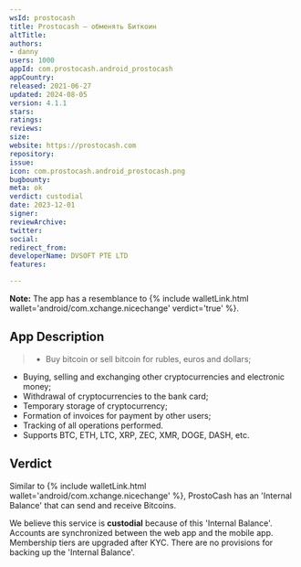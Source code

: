 ```yaml
---
wsId: prostocash
title: Prostocash – обменять Биткоин
altTitle: 
authors:
- danny
users: 1000
appId: com.prostocash.android_prostocash
appCountry: 
released: 2021-06-27
updated: 2024-08-05
version: 4.1.1
stars: 
ratings: 
reviews: 
size: 
website: https://prostocash.com
repository: 
issue: 
icon: com.prostocash.android_prostocash.png
bugbounty: 
meta: ok
verdict: custodial
date: 2023-12-01
signer: 
reviewArchive: 
twitter: 
social: 
redirect_from: 
developerName: DVSOFT PTE LTD
features: 

---
```


**Note:** The app has a resemblance to {% include walletLink.html wallet='android/com.xchange.nicechange' verdict='true' %}.

## App Description

> - Buy bitcoin or sell bitcoin for rubles, euros and dollars;
- Buying, selling and exchanging other cryptocurrencies and electronic money;
- Withdrawal of cryptocurrencies to the bank card;
- Temporary storage of cryptocurrency;
- Formation of invoices for payment by other users;
- Tracking of all operations performed.
- Supports BTC, ETH, LTC, XRP, ZEC, XMR, DOGE, DASH, etc. 

## Verdict

Similar to {% include walletLink.html wallet='android/com.xchange.nicechange' %}, ProstoCash has an 'Internal Balance' that can send and receive Bitcoins. 

We believe this service is **custodial** because of this 'Internal Balance'. Accounts are synchronized between the web app and the mobile app. Membership tiers are upgraded after KYC. There are no provisions for backing up the 'Internal Balance'.
